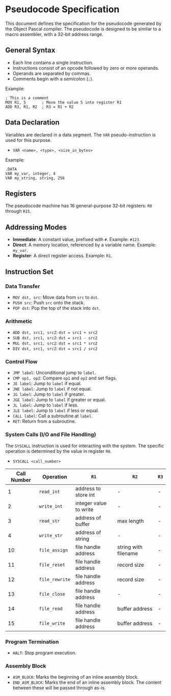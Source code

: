# Pseudocode Specification

This document defines the specification for the pseudocode generated by the Object Pascal compiler. The pseudocode is designed to be similar to a macro assembler, with a 32-bit address range.

## General Syntax

- Each line contains a single instruction.
- Instructions consist of an opcode followed by zero or more operands.
- Operands are separated by commas.
- Comments begin with a semicolon (`;`).

Example:
```
; This is a comment
MOV R1, 5       ; Move the value 5 into register R1
ADD R3, R1, R2  ; R3 = R1 + R2
```

## Data Declaration

Variables are declared in a data segment. The `VAR` pseudo-instruction is used for this purpose.

- `VAR <name>, <type>, <size_in_bytes>`

Example:
```
.DATA
VAR my_var, integer, 4
VAR my_string, string, 256
```

## Registers

The pseudocode machine has 16 general-purpose 32-bit registers: `R0` through `R15`.

## Addressing Modes

- **Immediate**: A constant value, prefixed with `#`. Example: `#123`.
- **Direct**: A memory location, referenced by a variable name. Example: `my_var`.
- **Register**: A direct register access. Example: `R1`.

## Instruction Set

### Data Transfer
- `MOV dst, src`: Move data from `src` to `dst`.
- `PUSH src`: Push `src` onto the stack.
- `POP dst`: Pop the top of the stack into `dst`.

### Arithmetic
- `ADD dst, src1, src2`: `dst = src1 + src2`
- `SUB dst, src1, src2`: `dst = src1 - src2`
- `MUL dst, src1, src2`: `dst = src1 * src2`
- `DIV dst, src1, src2`: `dst = src1 / src2`

### Control Flow
- `JMP label`: Unconditional jump to `label`.
- `CMP op1, op2`: Compare `op1` and `op2` and set flags.
- `JE label`: Jump to `label` if equal.
- `JNE label`: Jump to `label` if not equal.
- `JG label`: Jump to `label` if greater.
- `JGE label`: Jump to `label` if greater or equal.
- `JL label`: Jump to `label` if less.
- `JLE label`: Jump to `label` if less or equal.
- `CALL label`: Call a subroutine at `label`.
- `RET`: Return from a subroutine.

### System Calls (I/O and File Handling)

The `SYSCALL` instruction is used for interacting with the system. The specific operation is determined by the value in register `R0`.

- `SYSCALL <call_number>`

| Call Number | Operation | `R1` | `R2` | `R3` |
|---|---|---|---|---|
| 1 | `read_int` | address to store int | - | - |
| 2 | `write_int` | integer value to write | - | - |
| 3 | `read_str` | address of buffer | max length | - |
| 4 | `write_str` | address of string | - | - |
| 10 | `file_assign`| file handle address | string with filename | - |
| 11 | `file_reset` | file handle address | record size | - |
| 12 | `file_rewrite`| file handle address | record size | - |
| 13 | `file_close` | file handle address | - | - |
| 14 | `file_read` | file handle address | buffer address | - |
| 15 | `file_write` | file handle address | buffer address | - |


### Program Termination
- `HALT`: Stop program execution.

### Assembly Block
- `ASM_BLOCK`: Marks the beginning of an inline assembly block.
- `END_ASM_BLOCK`: Marks the end of an inline assembly block.
The content between these will be passed through as-is.

